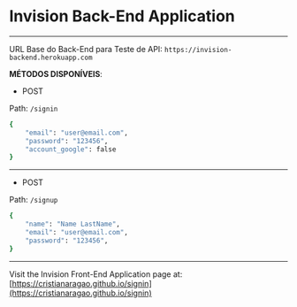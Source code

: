 # Invision Back-End Application

<hr/>

URL Base do Back-End para Teste de API: `https://invision-backend.herokuapp.com`

**MÉTODOS DISPONÍVEIS**:

* POST

Path: `/signin`

```Bash
{
    "email": "user@email.com",
    "password": "123456",
    "account_google": false
}
```

<hr/>

* POST

Path: `/signup`

```Bash
{   
    "name": "Name LastName",
    "email": "user@email.com",
    "password": "123456",
}
```

<hr/>

Visit the Invision Front-End Application page at: [https://cristianaragao.github.io/signin](https://cristianaragao.github.io/signin)

